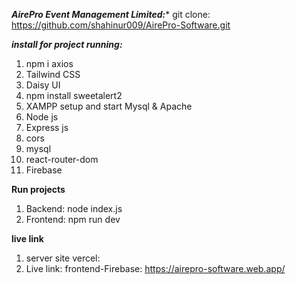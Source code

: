***AirePro Event Management Limited:****
git clone: https://github.com/shahinur009/AirePro-Software.git

***install for project running:***
1. npm i axios
2. Tailwind CSS
3. Daisy UI
4. npm install sweetalert2
5. XAMPP setup and start Mysql & Apache
6. Node js
7. Express js
8. cors
9. mysql
10. react-router-dom
11. Firebase

**Run projects**
1. Backend: node index.js
2. Frontend: npm run dev

**live link**
1. server site vercel:
2. Live link: frontend-Firebase: https://airepro-software.web.app/
